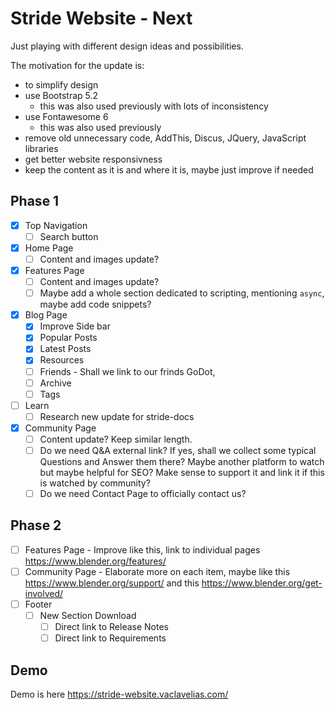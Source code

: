 # Stride Website - Next

Just playing with different design ideas and possibilities.

The motivation for the update is:

- to simplify design
- use Bootstrap 5.2
  - this was also used previously with lots of inconsistency
- use Fontawesome 6
  - this was also used previously
- remove old unnecessary code, AddThis, Discus, JQuery, JavaScript libraries
- get better website responsivness
- keep the content as it is and where it is, maybe just improve if needed

## Phase 1

- [x] Top Navigation
  - [ ] Search button
- [x] Home Page
  - [ ] Content and images update?
- [x] Features Page
  - [ ] Content and images update?
  - [ ] Maybe add a whole section dedicated to scripting, mentioning ```async```, maybe add code snippets?
- [x] Blog Page
   - [x] Improve Side bar
   - [x] Popular Posts
   - [x] Latest Posts
   - [x] Resources
   - [ ] Friends - Shall we link to our frinds GoDot, 
   - [ ] Archive
   - [ ] Tags
- [ ] Learn
  - [ ] Research new update for stride-docs
- [x] Community Page
  - [ ] Content update? Keep similar length.
  - [ ] Do we need Q&A external link? If yes, shall we collect some typical Questions and Answer them there? Maybe another platform to watch but maybe helpful for SEO? Make sense to support it and link it if this is watched by community?
  - [ ] Do we need Contact Page to officially contact us?

## Phase 2
- [ ] Features Page - Improve like this, link to individual pages https://www.blender.org/features/
- [ ] Community Page - Elaborate more on each item, maybe like this https://www.blender.org/support/ and this https://www.blender.org/get-involved/
- [ ] Footer 
  - [ ] New Section Download
     - [ ] Direct link to Release Notes
     - [ ] Direct link to Requirements

## Demo

Demo is here https://stride-website.vaclavelias.com/

